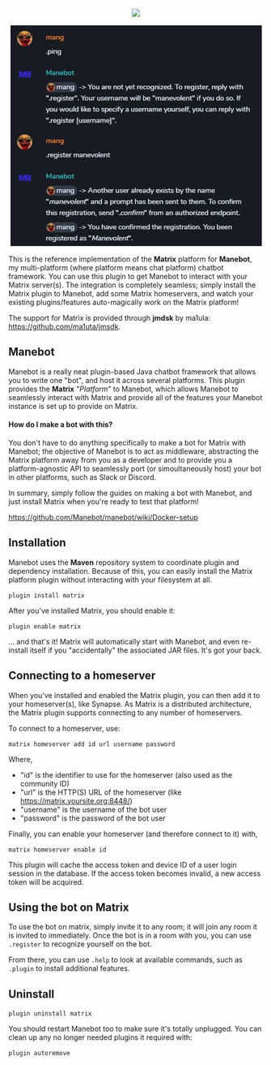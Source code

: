 <p align="center">
  <br/>
  <img height="28" src="https://img.shields.io/github/issues/manebot/discord.svg?style=for-the-badge">
</p>

<p align="center">
<img src="https://raw.githubusercontent.com/Manebot/matrix/master/image.png">
</p>

This is the reference implementation of the **Matrix** platform for **Manebot**, my multi-platform (where platform means chat platform) chatbot framework. You can use this plugin to get Manebot to interact with your Matrix server(s).  The integration is completely seamless; simply install the Matrix plugin to Manebot, add some Matrix homeservers, and watch your existing plugins/features auto-magically work on the Matrix platform!

The support for Matrix is provided through **jmdsk** by ma1ula: https://github.com/ma1uta/jmsdk.

## Manebot

Manebot is a really neat plugin-based Java chatbot framework that allows you to write one "bot", and host it across several platforms. This plugin provides the **Matrix** "*Platform*" to Manebot, which allows Manebot to seamlessly interact with Matrix and provide all of the features your Manebot instance is set up to provide on Matrix.

#### How do I make a bot with this?

You don't have to do anything specifically to make a bot for Matrix with Manebot; the objective of Manebot is to act as middleware, abstracting the Matrix platform away from you as a developer and to provide you a platform-agnostic API to seamlessly port (or simoultaneously host) your bot in other platforms, such as Slack or Discord.

In summary, simply follow the guides on making a bot with Manebot, and just install Matrix when you're ready to test that platform!

https://github.com/Manebot/manebot/wiki/Docker-setup

## Installation

Manebot uses the **Maven** repository system to coordinate plugin and dependency installation. Because of this, you can easily install the Matrix platform plugin without interacting with your filesystem at all.

```
plugin install matrix
```

After you've installed Matrix, you should enable it:

```
plugin enable matrix
```

... and that's it! Matrix will automatically start with Manebot, and even re-install itself if you "accidentally" the associated JAR files. It's got your back.

## Connecting to a homeserver

When you've installed and enabled the Matrix plugin, you can then add it to your homeserver(s), like Synapse.  As Matrix is a distributed architecture, the Matrix plugin supports connecting to any number of homeservers.

To connect to a homeserver, use:

```
matrix homeserver add id url username password
```

Where,
 - "id" is the identifier to use for the homeserver (also used as the community ID)
 - "url" is the HTTP(S) URL of the homeserver (like https://matrix.yoursite.org:8448/)
 - "username" is the username of the bot user
 - "password" is the password of the bot user
 
Finally, you can enable your homeserver (and therefore connect to it) with,

```
matrix homeserver enable id
```

This plugin will cache the access token and device ID of a user login session in the database.  If the access token becomes invalid, a new access token will be acquired.

## Using the bot on Matrix

To use the bot on matrix, simply invite it to any room; it will join any room it is invited to immediately.  Once the bot is in a room with you, you can use `.register` to recognize yourself on the bot.

From there, you can use `.help` to look at available commands, such as `.plugin` to install additional features.

## Uninstall

```
plugin uninstall matrix
```

You should restart Manebot too to make sure it's totally unplugged. You can clean up any no longer needed plugins it required with:

```
plugin autoremove
```
